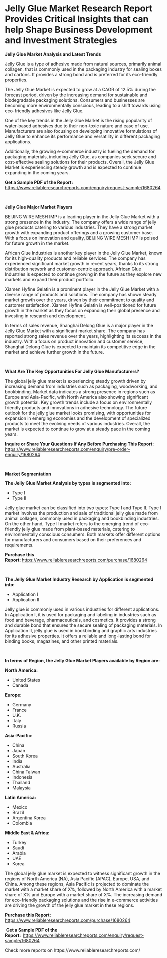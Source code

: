 <p><h1>Jelly Glue Market Research Report Provides Critical Insights that can help Shape Business Development and Investment Strategies</h1></p><p><strong>Jelly Glue Market Analysis and Latest Trends</strong></p>
<p><p>Jelly Glue is a type of adhesive made from natural sources, primarily animal collagen, that is commonly used in the packaging industry for sealing boxes and cartons. It provides a strong bond and is preferred for its eco-friendly properties.</p><p>The Jelly Glue Market is expected to grow at a CAGR of 12.5% during the forecast period, driven by the increasing demand for sustainable and biodegradable packaging solutions. Consumers and businesses are becoming more environmentally conscious, leading to a shift towards using eco-friendly adhesives like Jelly Glue.</p><p>One of the key trends in the Jelly Glue Market is the rising popularity of water-based adhesives due to their non-toxic nature and ease of use. Manufacturers are also focusing on developing innovative formulations of Jelly Glue to enhance its performance and versatility in different packaging applications.</p><p>Additionally, the growing e-commerce industry is fueling the demand for packaging materials, including Jelly Glue, as companies seek secure and cost-effective sealing solutions for their products. Overall, the Jelly Glue Market is experiencing steady growth and is expected to continue expanding in the coming years.</p></p>
<p><strong>Get a Sample PDF of the Report:&nbsp;</strong> <a href="https://www.reliableresearchreports.com/enquiry/request-sample/1680264">https://www.reliableresearchreports.com/enquiry/request-sample/1680264</a></p>
<p>&nbsp;</p>
<p><strong>Jelly Glue Major Market Players</strong></p>
<p><p>BEIJING WIRE MESH IMP is a leading player in the Jelly Glue Market with a strong presence in the industry. The company offers a wide range of jelly glue products catering to various industries. They have a strong market growth with expanding product offerings and a growing customer base. With a focus on innovation and quality, BEIJING WIRE MESH IMP is poised for future growth in the market.</p><p>African Glue Industries is another key player in the Jelly Glue Market, known for its high-quality products and reliable services. The company has experienced significant market growth in recent years, thanks to its strong distribution network and customer-centric approach. African Glue Industries is expected to continue growing in the future as they explore new markets and expand their product portfolio.</p><p>Xiamen Hyfine Gelatin is a prominent player in the Jelly Glue Market with a diverse range of products and solutions. The company has shown steady market growth over the years, driven by their commitment to quality and customer satisfaction. Xiamen Hyfine Gelatin is well-positioned for future growth in the market as they focus on expanding their global presence and investing in research and development.</p><p>In terms of sales revenue, Shanghai Delong Glue is a major player in the Jelly Glue Market with a significant market share. The company has reported strong sales revenue over the years, highlighting its success in the industry. With a focus on product innovation and customer service, Shanghai Delong Glue is expected to maintain its competitive edge in the market and achieve further growth in the future.</p></p>
<p>&nbsp;</p>
<p><strong>What Are The Key Opportunities For Jelly Glue Manufacturers?</strong></p>
<p><p>The global jelly glue market is experiencing steady growth driven by increasing demand from industries such as packaging, woodworking, and bookbinding. Market data indicates a strong presence in regions such as Europe and Asia-Pacific, with North America also showing significant growth potential. Key growth trends include a focus on environmentally friendly products and innovations in adhesive technology. The future outlook for the jelly glue market looks promising, with opportunities for expansion in emerging economies and the development of specialized products to meet the evolving needs of various industries. Overall, the market is expected to continue to grow at a steady pace in the coming years.</p></p>
<p><strong>Inquire or Share Your Questions If Any Before Purchasing This Report:</strong> <a href="https://www.reliableresearchreports.com/enquiry/pre-order-enquiry/1680264">https://www.reliableresearchreports.com/enquiry/pre-order-enquiry/1680264</a></p>
<p>&nbsp;</p>
<p><strong>Market Segmentation</strong></p>
<p><strong>The Jelly Glue Market Analysis by types is segmented into:</strong></p>
<p><ul><li>Type I</li><li>Type II</li></ul></p>
<p><p>Jelly glue market can be classified into two types: Type I and Type II. Type I market involves the production and sale of traditional jelly glue made from animal collagen, commonly used in packaging and bookbinding industries. On the other hand, Type II market refers to the emerging trend of eco-friendly jelly glue made from plant-based materials, catering to environmentally conscious consumers. Both markets offer different options for manufacturers and consumers based on their preferences and requirements.</p></p>
<p><strong>Purchase this Report:&nbsp;</strong><a href="https://www.reliableresearchreports.com/purchase/1680264">https://www.reliableresearchreports.com/purchase/1680264</a></p>
<p>&nbsp;</p>
<p><strong>The Jelly Glue Market Industry Research by Application is segmented into:</strong></p>
<p><ul><li>Application I</li><li>Application II</li></ul></p>
<p><p>Jelly glue is commonly used in various industries for different applications. In Application I, it is used for packaging and labeling in industries such as food and beverage, pharmaceuticals, and cosmetics. It provides a strong and durable bond that ensures the secure sealing of packaging materials. In Application II, jelly glue is used in bookbinding and graphic arts industries for its adhesive properties. It offers a reliable and long-lasting bond for binding books, magazines, and other printed materials.</p></p>
<p>&nbsp;</p>
<p><strong>In terms of Region, the Jelly Glue Market Players available by Region are:</strong></p>
<p>
    <p> <strong> North America: </strong>
        <ul>
            <li>United States</li>
            <li>Canada</li>
        </ul>
        </p> 
    <p> <strong> Europe: </strong>
        <ul>
            <li>Germany</li>
            <li>France</li>
            <li>U.K.</li>
            <li>Italy</li>
            <li>Russia</li>
        </ul>
        </p> 
    <p> <strong> Asia-Pacific: </strong>
        <ul>
            <li>China</li>
            <li>Japan</li>
            <li>South Korea</li>
            <li>India</li>
            <li>Australia</li>
            <li>China Taiwan</li>
            <li>Indonesia</li>
            <li>Thailand</li>
            <li>Malaysia</li>
        </ul>
        </p> 
    <p> <strong> Latin America: </strong>
        <ul>
            <li>Mexico</li>
            <li>Brazil</li>
            <li>Argentina Korea</li>
            <li>Colombia</li>
        </ul>
        </p> 
    <p> <strong> Middle East & Africa: </strong>
        <ul>
            <li>Turkey</li>
            <li>Saudi</li>
            <li>Arabia</li>
            <li>UAE</li>
            <li>Korea</li>
        </ul>
    </p>
    </p>
<p><p>The global jelly glue market is expected to witness significant growth in the regions of North America (NA), Asia Pacific (APAC), Europe, USA, and China. Among these regions, Asia Pacific is projected to dominate the market with a market share of X%, followed by North America with a market share of X% and Europe with a market share of X%. The increasing demand for eco-friendly packaging solutions and the rise in e-commerce activities are driving the growth of the jelly glue market in these regions.</p></p>
<p><strong>Purchase this Report: </strong><a href="https://www.reliableresearchreports.com/purchase/1680264">https://www.reliableresearchreports.com/purchase/1680264</a></p>
<p>&nbsp;<strong>Get a Sample PDF of the Report:&nbsp;&nbsp;</strong><a href="https://www.reliableresearchreports.com/enquiry/request-sample/1680264">https://www.reliableresearchreports.com/enquiry/request-sample/1680264</a></p>
<p><strong></strong></p>
<p>Check more reports on https://www.reliableresearchreports.com/</p>